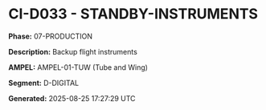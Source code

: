 # CI-D033 - STANDBY-INSTRUMENTS

**Phase:** 07-PRODUCTION

**Description:** Backup flight instruments

**AMPEL:** AMPEL-01-TUW (Tube and Wing)

**Segment:** D-DIGITAL

**Generated:** 2025-08-25 17:27:29 UTC
